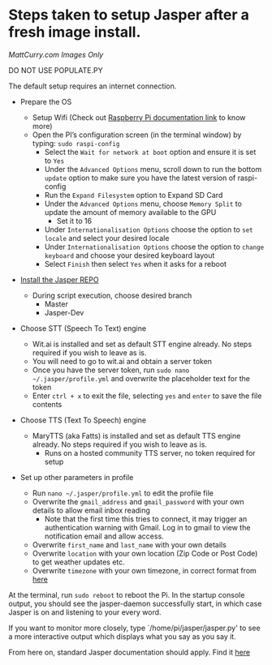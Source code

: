 # Steps taken to setup Jasper after a fresh image install. 

_MattCurry.com Images Only_

DO NOT USE POPULATE.PY

The default setup requires an internet connection.

* Prepare the OS
  * Setup Wifi (Check out [Raspberry Pi documentation link](https://www.raspberrypi.org/documentation/configuration/wireless/wireless-cli.md) to know more)
  * Open the PI’s configuration screen (in the terminal window) by typing: `sudo raspi-config`
    * Select the `Wait for network at boot` option and ensure it is set to `Yes`
    * Under the `Advanced Options` menu, scroll down to run the bottom `update` option to make sure you have the latest version of raspi-config
    * Run the `Expand Filesystem` option to Expand SD Card
    * Under the `Advanced Options` menu, choose `Memory Split` to update the amount of memory available to the GPU
      * Set it to 16
    * Under `Internationalisation Options` choose the option to `set locale` and select your desired locale
    * Under `Internationalisation Options` choose the option to `change keyboard` and choose your desired keyboard layout
    * Select `Finish` then select `Yes` when it asks for a reboot

* [Install the Jasper REPO](installation.md)
  * During script execution, choose desired branch
    * Master
    * Jasper-Dev

* Choose STT (Speech To Text) engine
  * Wit.ai is installed and set as default STT engine already. No steps required if you wish to leave as is.
   * You will need to go to wit.ai and obtain a server token
   * Once you have the server token, run `sudo nano ~/.jasper/profile.yml` and overwrite the placeholder text for the token
   * Enter `ctrl + x` to exit the file, selecting `yes` and `enter` to save the file contents

* Choose TTS (Text To Speech) engine
  * MaryTTS (aka Fatts) is installed and set as default TTS engine already. No steps required if you wish to leave as is.
    * Runs on a hosted community TTS server, no token required for setup

* Set up other parameters in profile
  * Run `nano ~/.jasper/profile.yml` to edit the profile file
  * Overwrite the `gmail_address` and `gmail_password` with your own details to allow email inbox reading
    * Note that the first time this tries to connect, it may trigger an authentication warning with Gmail. Log in to gmail to view the notification email and allow access.
  * Overwrite `first_name` and `last_name` with your own details
  * Overwrite `location` with your own location (Zip Code or Post Code) to get weather updates etc.
  * Overwrite `timezone` with your own timezone, in correct format from [here](http://www.timeanddate.com/time/zones/)

At the terminal, run `sudo reboot` to reboot the Pi.  In the startup console output, you should see the jasper-daemon successfully start, in which case Jasper is on and listening to your every word.

If you want to monitor more closely, type `/home/pi/jasper/jasper.py' to see a more interactive output which displays what you say as you say it.

From here on, standard Jasper documentation should apply.  Find it [here](http://jasperproject.github.io/documentation/)
